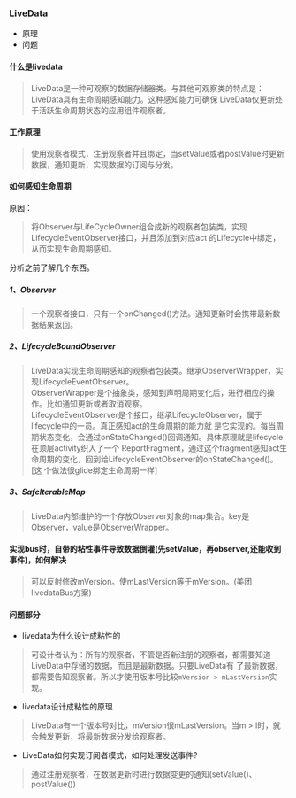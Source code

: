 
### LiveData

- 原理
- 问题

#### 什么是livedata
> LiveData是一种可观察的数据存储器类。与其他可观察类的特点是：LiveData具有生命周期感知能力。这种感知能力可确保
> LiveData仅更新处于活跃生命周期状态的应用组件观察者。

#### 工作原理

> 使用观察者模式，注册观察者并且绑定，当setValue或者postValue时更新数据，通知更新，实现数据的订阅与分发。

#### 如何感知生命周期

原因：
> 将Observer与LifeCycleOwner组合成新的观察者包装类，实现LifecycleEventObserver接口，并且添加到对应act
> 的Lifecycle中绑定，从而实现生命周期感知。

分析之前了解几个东西。
##### 1、Observer
> 一个观察者接口，只有一个onChanged()方法。通知更新时会携带最新数据结果返回。

##### 2、LifecycleBoundObserver
> LiveData实现生命周期感知的观察者包装类。继承ObserverWrapper，实现LifecycleEventObserver。   
> ObserverWrapper是个抽象类，感知到声明周期变化后，进行相应的操作。比如通知更新或者取消观察。   
> LifecycleEventObserver是个接口，继承LifecycleObserver，属于lifecycle中的一员。真正感知act的生命周期的能力就
> 是它实现的。每当周期状态变化，会通过onStateChanged()回调通知。具体原理就是lifecycle在顶层activity织入了一个
> ReportFragment，通过这个fragment感知act生命周期的变化，回到给LifecycleEventObserver的onStateChanged()。[这
> 个做法很glide绑定生命周期一样]

##### 3、SafeIterableMap
> LiveData内部维护的一个存放Observer对象的map集合。key是Observer，value是ObserverWrapper。


#### 实现bus时，自带的粘性事件导致数据倒灌(先setValue，再observer,还能收到事件)，如何解决
> 可以反射修改mVersion。使mLastVersion等于mVersion。(美团livedataBus方案)

#### 问题部分

* livedata为什么设计成粘性的
> 可设计者认为：所有的观察者，不管是否新注册的观察者，都需要知道LiveData中存储的数据，而且是最新数据。只要LiveData有
> 了最新数据，都需要告知观察者。所以才使用版本号比较`mVersion > mLastVersion`实现。

* livedata设计成粘性的原理
> LiveData有一个版本号对比，mVersion很mLastVersion。当m > l时，就会触发更新，将最新数据分发给观察者。

* LiveData如何实现订阅者模式，如何处理发送事件?
> 通过注册观察者，在数据更新时进行数据变更的通知(setValue()、postValue())